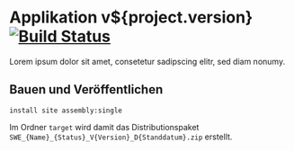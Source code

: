 Applikation v${project.version} [![Build Status](https://travis-ci.org/datenverteiler/it.archetype.segment.sweinheit.svg?branch=master)](https://travis-ci.org/datenverteiler/it.archetype.segment.sweinheit)
==================

Lorem ipsum dolor sit amet, consetetur sadipscing elitr, sed diam nonumy.


Bauen und Veröffentlichen
-------------------------

    install site assembly:single

Im Ordner `target` wird damit das Distributionspaket
`SWE_{Name}_{Status}_V{Version}_D{Standdatum}.zip` erstellt.

